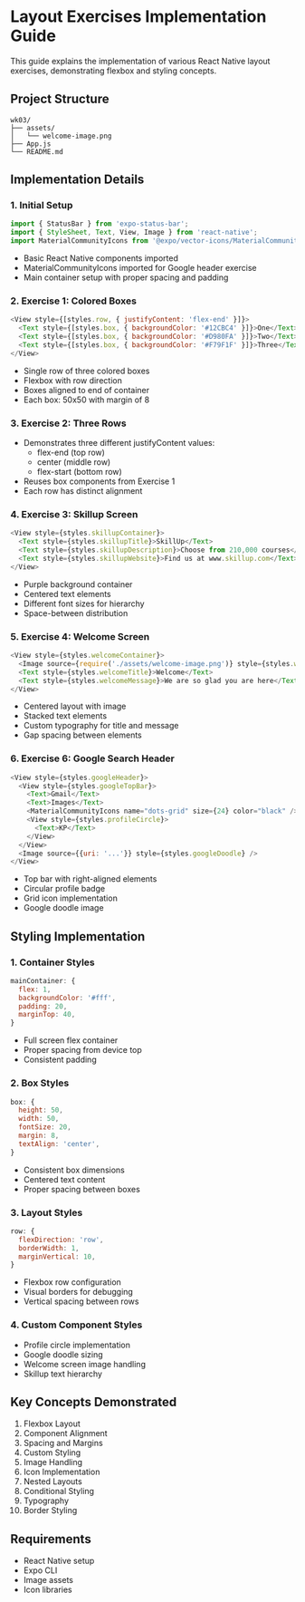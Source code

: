 # Layout Exercises Implementation Guide

This guide explains the implementation of various React Native layout exercises, demonstrating flexbox and styling concepts.

## Project Structure

```
wk03/
├── assets/
│   └── welcome-image.png
├── App.js
└── README.md
```

## Implementation Details

### 1. Initial Setup
```javascript
import { StatusBar } from 'expo-status-bar';
import { StyleSheet, Text, View, Image } from 'react-native';
import MaterialCommunityIcons from '@expo/vector-icons/MaterialCommunityIcons';
```
- Basic React Native components imported
- MaterialCommunityIcons imported for Google header exercise
- Main container setup with proper spacing and padding

### 2. Exercise 1: Colored Boxes
```javascript
<View style={[styles.row, { justifyContent: 'flex-end' }]}>
  <Text style={[styles.box, { backgroundColor: '#12CBC4' }]}>One</Text>
  <Text style={[styles.box, { backgroundColor: '#D980FA' }]}>Two</Text>
  <Text style={[styles.box, { backgroundColor: '#F79F1F' }]}>Three</Text>
</View>
```
- Single row of three colored boxes
- Flexbox with row direction
- Boxes aligned to end of container
- Each box: 50x50 with margin of 8

### 3. Exercise 2: Three Rows
- Demonstrates three different justifyContent values:
  - flex-end (top row)
  - center (middle row)
  - flex-start (bottom row)
- Reuses box components from Exercise 1
- Each row has distinct alignment

### 4. Exercise 3: Skillup Screen
```javascript
<View style={styles.skillupContainer}>
  <Text style={styles.skillupTitle}>SkillUp</Text>
  <Text style={styles.skillupDescription}>Choose from 210,000 courses</Text>
  <Text style={styles.skillupWebsite}>Find us at www.skillup.com</Text>
</View>
```
- Purple background container
- Centered text elements
- Different font sizes for hierarchy
- Space-between distribution

### 5. Exercise 4: Welcome Screen
```javascript
<View style={styles.welcomeContainer}>
  <Image source={require('./assets/welcome-image.png')} style={styles.welcomeImage} />
  <Text style={styles.welcomeTitle}>Welcome</Text>
  <Text style={styles.welcomeMessage}>We are so glad you are here</Text>
</View>
```
- Centered layout with image
- Stacked text elements
- Custom typography for title and message
- Gap spacing between elements

### 6. Exercise 6: Google Search Header
```javascript
<View style={styles.googleHeader}>
  <View style={styles.googleTopBar}>
    <Text>Gmail</Text>
    <Text>Images</Text>
    <MaterialCommunityIcons name="dots-grid" size={24} color="black" />
    <View style={styles.profileCircle}>
      <Text>KP</Text>
    </View>
  </View>
  <Image source={{uri: '...'}} style={styles.googleDoodle} />
</View>
```
- Top bar with right-aligned elements
- Circular profile badge
- Grid icon implementation
- Google doodle image

## Styling Implementation

### 1. Container Styles
```javascript
mainContainer: {
  flex: 1,
  backgroundColor: '#fff',
  padding: 20,
  marginTop: 40,
}
```
- Full screen flex container
- Proper spacing from device top
- Consistent padding

### 2. Box Styles
```javascript
box: {
  height: 50,
  width: 50,
  fontSize: 20,
  margin: 8,
  textAlign: 'center',
}
```
- Consistent box dimensions
- Centered text content
- Proper spacing between boxes

### 3. Layout Styles
```javascript
row: {
  flexDirection: 'row',
  borderWidth: 1,
  marginVertical: 10,
}
```
- Flexbox row configuration
- Visual borders for debugging
- Vertical spacing between rows

### 4. Custom Component Styles
- Profile circle implementation
- Google doodle sizing
- Welcome screen image handling
- Skillup text hierarchy

## Key Concepts Demonstrated
1. Flexbox Layout
2. Component Alignment
3. Spacing and Margins
4. Custom Styling
5. Image Handling
6. Icon Implementation
7. Nested Layouts
8. Conditional Styling
9. Typography
10. Border Styling

## Requirements
- React Native setup
- Expo CLI
- Image assets
- Icon libraries
